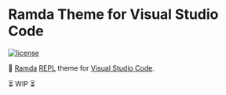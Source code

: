 # Ramda Theme for Visual Studio Code
[![license](https://img.shields.io/github/license/gluons/vscode-ramda-theme.svg?style=flat-square)](./LICENSE)

🐐 [Ramda](http://ramdajs.com/) [REPL](http://ramdajs.com/repl/) theme for [Visual Studio Code](https://code.visualstudio.com/).

⏳ WIP ⏳
